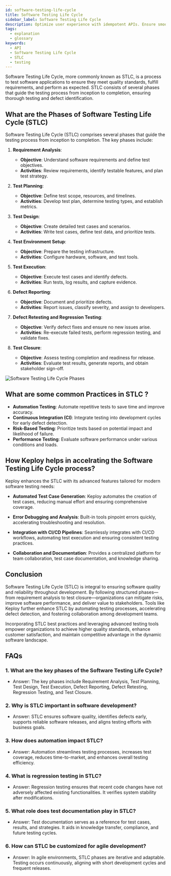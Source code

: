 ```yaml
---
id: software-testing-life-cycle
title: Software Testing Life Cycle
sidebar_label: Software Testing Life Cycle
description: Optimize user experience with idempotent APIs. Ensure smooth interactions & error handling for satisfied users.
tags:
  - explanation
  - glossary
keywords:
  - API
  - Software Testing Life Cycle
  - STLC
  - testing
---
```


Software Testing Life Cycle, more commonly known as STLC, is a process to test software applications to ensure they meet quality standards, fulfill requirements, and perform as expected. STLC consists of several phases that guide the testing process from inception to completion, ensuring thorough testing and defect identification.

## What are the Phases of Software Testing Life Cycle (STLC)

Software Testing Life Cycle (STLC) comprises several phases that guide the testing process from inception to completion. The key phases include:

1. **Requirement Analysis**:
   - **Objective**: Understand software requirements and define test objectives.
   - **Activities**: Review requirements, identify testable features, and plan test strategy.

2. **Test Planning**:
   - **Objective**: Define test scope, resources, and timelines.
   - **Activities**: Develop test plan, determine testing types, and establish metrics.

3. **Test Design**:
   - **Objective**: Create detailed test cases and scenarios.
   - **Activities**: Write test cases, define test data, and prioritize tests.

4. **Test Environment Setup**:
   - **Objective**: Prepare the testing infrastructure.
   - **Activities**: Configure hardware, software, and test tools.

5. **Test Execution**:
   - **Objective**: Execute test cases and identify defects.
   - **Activities**: Run tests, log results, and capture evidence.

6. **Defect Reporting**:
   - **Objective**: Document and prioritize defects.
   - **Activities**: Report issues, classify severity, and assign to developers.

7. **Defect Retesting and Regression Testing**:
   - **Objective**: Verify defect fixes and ensure no new issues arise.
   - **Activities**: Re-execute failed tests, perform regression testing, and validate fixes.

8. **Test Closure**:
   - **Objective**: Assess testing completion and readiness for release.
   - **Activities**: Evaluate test results, generate reports, and obtain stakeholder sign-off.

![Software Testing Life Cycle Phases](https://cdn.hashnode.com/res/hashnode/image/upload/v1689231300018/f466f393-e402-4b1f-adef-259c93508aa8.png)

## What are some common Practices in STLC ?

- **Automation Testing**: Automate repetitive tests to save time and improve accuracy.
- **Continuous Integration (CI)**: Integrate testing into development cycles for early defect detection.
- **Risk-Based Testing**: Prioritize tests based on potential impact and likelihood of failure.
- **Performance Testing**: Evaluate software performance under various conditions and loads.

## How Keploy helps in accelrating the Software Testing Life Cycle process?

Keploy enhances the STLC with its advanced features tailored for modern software testing needs:

- **Automated Test Case Generation**: Keploy automates the creation of test cases, reducing manual effort and ensuring comprehensive coverage.
- **Error Debugging and Analysis**: Built-in tools pinpoint errors quickly, accelerating troubleshooting and resolution.
- **Integration with CI/CD Pipelines**: Seamlessly integrates with CI/CD workflows, automating test execution and ensuring consistent testing practices.

- **Collaboration and Documentation**: Provides a centralized platform for team collaboration, test case documentation, and knowledge sharing.

## Conclusion

Software Testing Life Cycle (STLC) is integral to ensuring software quality and reliability throughout development. By following structured phases—from requirement analysis to test closure—organizations can mitigate risks, improve software performance, and deliver value to stakeholders. Tools like Keploy further enhance STLC by automating testing processes, accelerating defect detection, and fostering collaboration among development teams.

Incorporating STLC best practices and leveraging advanced testing tools empower organizations to achieve higher quality standards, enhance customer satisfaction, and maintain competitive advantage in the dynamic software landscape.

## FAQs

### 1. **What are the key phases of the Software Testing Life Cycle?**

- Answer: The key phases include Requirement Analysis, Test Planning, Test Design, Test Execution, Defect Reporting, Defect Retesting, Regression Testing, and Test Closure.

### 2. **Why is STLC important in software development?**

- Answer: STLC ensures software quality, identifies defects early, supports reliable software releases, and aligns testing efforts with business goals.

### 3. **How does automation impact STLC?**

- Answer: Automation streamlines testing processes, increases test coverage, reduces time-to-market, and enhances overall testing efficiency.

### 4. **What is regression testing in STLC?**

- Answer: Regression testing ensures that recent code changes have not adversely affected existing functionalities. It verifies system stability after modifications.

### 5. **What role does test documentation play in STLC?**

- Answer: Test documentation serves as a reference for test cases, results, and strategies. It aids in knowledge transfer, compliance, and future testing cycles.

### 6. **How can STLC be customized for agile development?**

- Answer: In agile environments, STLC phases are iterative and adaptable. Testing occurs continuously, aligning with short development cycles and frequent releases.
